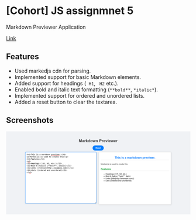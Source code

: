 <h1>[Cohort] JS assignmnet 5</h1>

<p>Markdown Previewer Application</p>
<a href="https://masterji-5xcd.vercel.app/">Link</a>
<h2>Features</h2>
<ul>
<li>Used markedjs cdn for parsing.</li>
  <li>Implemented support for basic Markdown elements.</li>
  <li>Added support for headings (<code> H1</code>, <code> H2</code> etc.).</li>
  <li>Enabled bold and italic text formatting (<code>**bold**</code>, <code>*italic*</code>).</li>
  <li>Implemented support for ordered and unordered lists.</li>
  <li>Added a reset button to clear the textarea.</li>
</ul>

<h2>Screenshots</h2>

<img src="./ss/Screenshot (444).png" />
